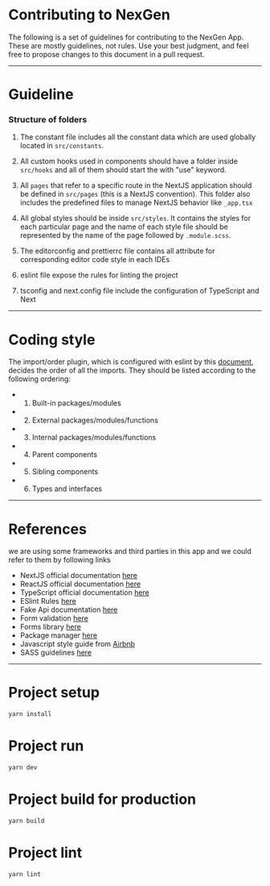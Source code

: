 # Contributing to NexGen

The following is a set of guidelines for contributing to the NexGen App.
These are mostly guidelines, not rules. Use your best judgment, and feel free to propose changes to this document in a pull request.

---

# Guideline

### Structure of folders

1.  The constant file includes all the constant data which are used globally located in `src/constants`.

2.  All custom hooks used in components should have a folder inside `src/hooks` and all of them should start the with "use" keyword.

3. All `pages` that refer to a specific route in the NextJS application should be defined in `src/pages` (this is a NextJS convention). This folder also includes the predefined files to manage NextJS behavior like `_app.tsx`

4. All global styles should be inside `src/styles`. It contains the styles for each particular page and the name of each style file should be represented by the name of the page followed by `.module.scss`.

5. The editorconfig and prettierrc file contains all attribute for corresponding editor code style in each IDEs

6. eslint file expose the rules for linting the project 

7. tsconfig and next.config file include the configuration of TypeScript and Next
---

# Coding style

 The import/order plugin, which is configured with eslint by this [document](https://github.com/import-js/eslint-plugin-import), decides the order of all the imports. They should be listed according to the following ordering:

   - 1. Built-in packages/modules
   - 2. External packages/modules/functions
   - 3. Internal packages/modules/functions
   - 4. Parent components
   - 5. Sibling components
   - 6. Types and interfaces

---
# References

 we are using some frameworks and third parties in this app and we could refer to them by following links

- NextJS official documentation [here](https://nextjs.org/docs)
- ReactJS official documentation [here](https://reactjs.org/)
- TypeScript official documentation [here](https://www.typescriptlang.org/)
- ESlint Rules [here](https://eslint.org/docs/latest/rules)
- Fake Api documentation [here](https://reqres.in/)
- Form validation [here](https://docs.yup.io/)
- Forms library [here](https://react-hook-form.com/)
- Package manager [here](https://yarnpkg.com/)
- Javascript style guide from [Airbnb](https://github.com/airbnb/javascript)
- SASS guidelines [here](https://sass-guidelin.es/#architecture)

---

# Project setup

```
yarn install
```

# Project run

```
yarn dev
```

# Project build for production

```
yarn build
```

# Project lint

```
yarn lint
```
